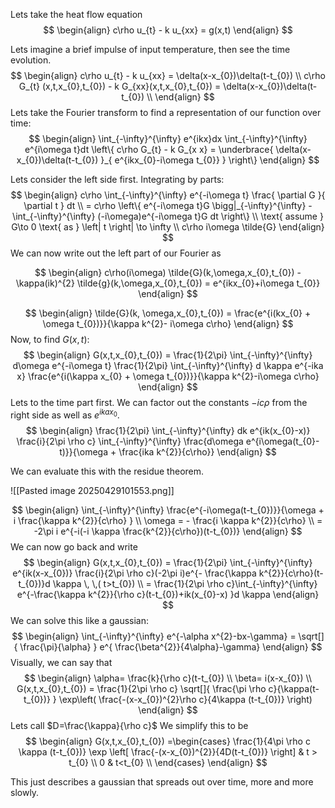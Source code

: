 
Lets take the heat flow equation
$$
\begin{align}
c\rho u_{t} - k u_{xx} = g(x,t) 
\end{align}
$$

Lets imagine a brief impulse of input temperature, then see the time evolution.
$$
\begin{align}
c\rho u_{t} - k u_{xx} = \delta(x-x_{0})\delta(t-t_{0}) \\
c\rho G_{t} (x,t,x_{0},t_{0}) - k G_{xx}(x,t,x_{0},t_{0}) =  \delta(x-x_{0})\delta(t-t_{0}) \\
\end{align}
$$
Lets take the Fourier transform to find a representation of our function over time:
$$
\begin{align}
\int_{-\infty}^{\infty} e^{ikx}dx \int_{-\infty}^{\infty} e^{i\omega t}dt \left\{ c\rho G_{t} - k G_{x x} = \underbrace{ \delta(x-x_{0})\delta(t-t_{0}) }_{ e^{ikx_{0}-i\omega t_{0}} } \right\}
\end{align}
$$

Lets consider the left side first. Integrating by parts:
$$
\begin{align}
c\rho \int_{-\infty}^{\infty} e^{-i\omega t} \frac{ \partial G }{ \partial t } dt \\ 
= c\rho \left\{ e^{-i\omega t}G \bigg|_{-\infty}^{\infty} - \int_{-\infty}^{\infty} (-i\omega)e^{-i\omega t}G dt \right\} \\
\text{ assume } G\to  0 \text{ as  } \left| t \right| \to  \infty \\
c\rho i\omega \tilde{G}
\end{align}
$$
We can now write out the left part of our Fourier as

$$
\begin{align}
c\rho(i\omega) \tilde{G}(k,\omega,x_{0},t_{0}) - \kappa(ik)^{2} \tilde{g}(k,\omega,x_{0},t_{0}) = e^{ikx_{0}+i\omega t_{0}}
\end{align}
$$

$$
\begin{align}
\tilde{G}(k, \omega,x_{0},t_{0}) = \frac{e^{i(kx_{0} + \omega t_{0})}}{\kappa k^{2}- i\omega c\rho}
\end{align}
$$
Now, to find $G(x,t)$:
$$
\begin{align}
G(x,t,x_{0},t_{0}) = \frac{1}{2\pi} \int_{-\infty}^{\infty} d\omega e^{-i\omega t} \frac{1}{2\pi} \int_{-\infty}^{\infty} d \kappa e^{-ika x} \frac{e^{i(\kappa x_{0} + \omega t_{0})}}{\kappa k^{2}-i\omega c\rho}
\end{align}
$$
Lets to the time part first. We can factor out the constants $-ic\rho$ from the right side as well as $e^{ika x_{0}}$. 
$$
\begin{align}
\frac{1}{2\pi} \int_{-\infty}^{\infty} dk e^{ik(x_{0}-x)} \frac{i}{2\pi \rho c} \int_{-\infty}^{\infty} \frac{d\omega e^{i\omega(t_{0}-t)}}{\omega + \frac{ika k^{2}}{c\rho}}
\end{align}
$$


We can evaluate this with the residue theorem. 

![[Pasted image 20250429101553.png]]

$$
\begin{align}
\int_{-\infty}^{\infty} \frac{e^{-i\omega(t-t_{0})}}{\omega + i \frac{\kappa k^{2}}{c\rho} } \\
\omega = - \frac{i \kappa k^{2}}{c\rho} \\
= -2\pi i e^{-i(-i \kappa \frac{k^{2}}{c\rho})(t-t_{0})}
\end{align}
$$
We can now go back and write
$$
\begin{align}
G(x,t,x_{0},t_{0}) = \frac{1}{2\pi} \int_{-\infty}^{\infty} e^{ik(x-x_{0})} \frac{i}{2\pi \rho c}(-2\pi i)e^{- \frac{\kappa k^{2}}{c\rho}(t-t_{0})}d \kappa \, \,( t>t_{0})  \\
= \frac{1}{2\pi \rho c}\int_{-\infty}^{\infty} e^{-\frac{\kappa k^{2}}{\rho c}(t-t_{0})+ik(x_{0}-x) }d \kappa
\end{align}
$$
We can solve this like a gaussian:
$$
\begin{align}
\int_{-\infty}^{\infty} e^{-\alpha x^{2}-bx-\gamma} = \sqrt[]{ \frac{\pi}{\alpha} } e^{ \frac{\beta^{2}}{4\alpha}-\gamma}
\end{align}
$$
Visually, we can say that
$$
\begin{align}
\alpha= \frac{k}{\rho c}(t-t_{0}) \\
\beta= i(x-x_{0}) \\
G(x,t,x_{0},t_{0}) = \frac{1}{2\pi \rho c} \sqrt[]{ \frac{\pi \rho c}{\kappa(t-t_{0})} } \exp\left( \frac{-(x-x_{0})^{2}\rho c}{4\kappa (t-t_{0})} \right)
\end{align}
$$
Lets call $D=\frac{\kappa}{\rho c}$
We simplify this to be
$$
\begin{align}
G(x,t,x_{0},t_{0}) =\begin{cases}
 \frac{1}{4\pi \rho c \kappa (t-t_{0})}  \exp \left[ \frac{-(x-x_{0})^{2}}{4D(t-t_{0})} \right]  &  t > t_{0} \\
0  & t<t_{0} \\
\end{cases}
\end{align}
$$

This just describes a gaussian that spreads out over time, more and more slowly. 
